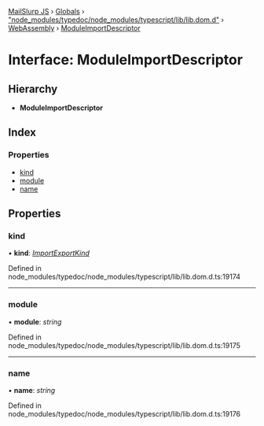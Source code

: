 [MailSlurp JS](../README.md) › [Globals](../globals.md) › ["node_modules/typedoc/node_modules/typescript/lib/lib.dom.d"](../modules/_node_modules_typedoc_node_modules_typescript_lib_lib_dom_d_.md) › [WebAssembly](../modules/_node_modules_typedoc_node_modules_typescript_lib_lib_dom_d_.webassembly.md) › [ModuleImportDescriptor](_node_modules_typedoc_node_modules_typescript_lib_lib_dom_d_.webassembly.moduleimportdescriptor.md)

# Interface: ModuleImportDescriptor

## Hierarchy

* **ModuleImportDescriptor**

## Index

### Properties

* [kind](_node_modules_typedoc_node_modules_typescript_lib_lib_dom_d_.webassembly.moduleimportdescriptor.md#kind)
* [module](_node_modules_typedoc_node_modules_typescript_lib_lib_dom_d_.webassembly.moduleimportdescriptor.md#module)
* [name](_node_modules_typedoc_node_modules_typescript_lib_lib_dom_d_.webassembly.moduleimportdescriptor.md#name)

## Properties

###  kind

• **kind**: *[ImportExportKind](../modules/_node_modules_typedoc_node_modules_typescript_lib_lib_dom_d_.webassembly.md#importexportkind)*

Defined in node_modules/typedoc/node_modules/typescript/lib/lib.dom.d.ts:19174

___

###  module

• **module**: *string*

Defined in node_modules/typedoc/node_modules/typescript/lib/lib.dom.d.ts:19175

___

###  name

• **name**: *string*

Defined in node_modules/typedoc/node_modules/typescript/lib/lib.dom.d.ts:19176
